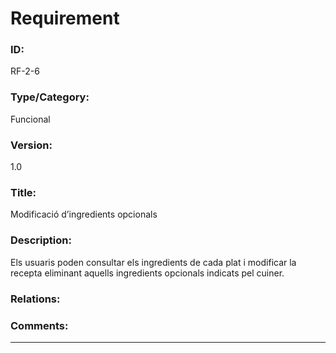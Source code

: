 # Requirement
### ID: 

RF-2-6
### Type/Category: 

Funcional
### Version: 

1.0
### Title: 

Modificació d’ingredients opcionals
### Description: 

Els usuaris poden consultar els ingredients de cada plat i modificar la recepta eliminant aquells ingredients opcionals indicats pel cuiner.
### Relations:  

### Comments:  

---